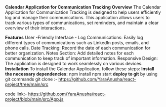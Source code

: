 **Calendar Application for Communication Tracking**
**Overview**
The Calendar Application for Communication Tracking is designed to help users efficiently log and manage their communications. This application allows users to track various types of communications, set reminders, and maintain a clear overview of their interactions.

**Features**
User -Friendly Interface - Log Communications: Easily log different types of communications such as LinkedIn posts, emails, and phone calls.
Date Tracking: Record the date of each communication for better organization.
Notes Section: Add detailed notes for each communication to keep track of important information.
Responsive Design: The application is designed to work seamlessly on various devices.
**Installation**
To install the Calendar Application, follow these steps:
**Install the necessary dependencies:**
npm install
npm start
**deploy to git**
by using git commands
git clone :- https://github.com/YaraAnusha/react-project/tree/main/src

code link:- https://github.com/YaraAnusha/react-project/blob/main/src/App.js



